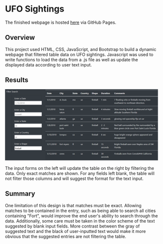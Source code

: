 # UFO Sightings

The finished webpage is hosted [here](https://e-pluribus-datum.github.io/UFOs/) via GitHub Pages.

## Overview

This project used HTML, CSS, JavaScript, and Bootstrap to build a dynamic webpage that filtered table data on UFO sightings. Javascript was used to write functions to load the data from a .js file as well as update the displayed data according to user text input.

## Results

![Filter example](filtered.png)

The input forms on the left will update the table on the right by filtering the data. Only exact matches are shown. For any fields left blank, the table will not filter those columns and will suggest the format for the text input.

## Summary

One limitation of this design is that matches must be exact. Allowing matches to be contained in the entry, such as being able to search all cities containing "Fort", would improve the end user's ability to search through the data. Additionally, some care must be taken in the color scheme of the text suggested by blank input fields. More contrast between the gray of suggested text and the black of user-inputted text would make it more obvious that the suggested entries are not filtering the table.